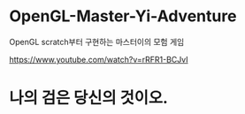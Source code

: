 # OpenGL-Master-Yi-Adventure
OpenGL scratch부터 구현하는 마스터이의 모험 게임

https://www.youtube.com/watch?v=rRFR1-BCJvI

# 나의 검은 당신의 것이오.

